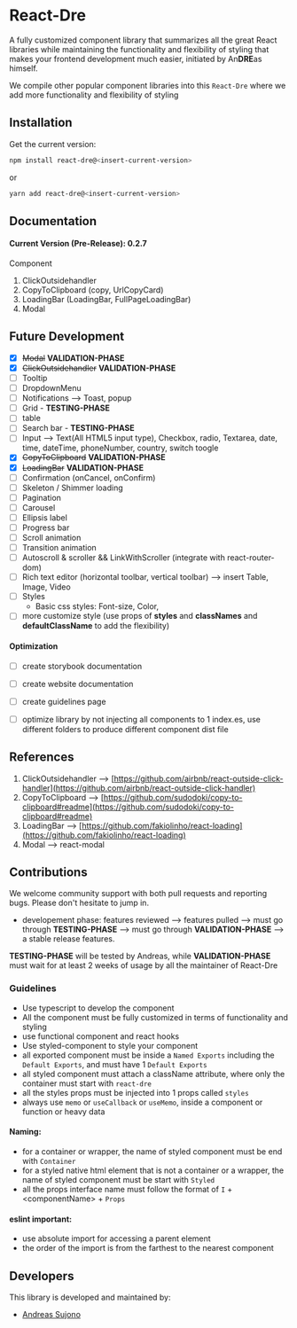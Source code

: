 # React-Dre
A fully customized component library that summarizes all the great React libraries while maintaining the functionality and flexibility of styling that makes your frontend development much easier, initiated by An**DRE**as himself.

We compile other popular component libraries into this `React-Dre` where we add more functionality and flexibility of styling

## Installation

Get the current version:

```bash
npm install react-dre@<insert-current-version>
```

or

```bash
yarn add react-dre@<insert-current-version>
```

## Documentation
#### Current Version (Pre-Release): 0.2.7
Component
1) ClickOutsidehandler
2) CopyToClipboard (copy, UrlCopyCard)
3) LoadingBar (LoadingBar, FullPageLoadingBar)
4) Modal

## Future Development
* [x] ~~Modal~~ **VALIDATION-PHASE**
* [x] ~~ClickOutsidehandler~~ **VALIDATION-PHASE**
* [ ] Tooltip
* [ ] DropdownMenu
* [ ] Notifications --> Toast, popup
* [ ] Grid - **TESTING-PHASE**
* [ ] table
* [ ] Search bar - **TESTING-PHASE**
* [ ] Input --> Text(All HTML5 input type), Checkbox, radio, Textarea, date, time, dateTime, phoneNumber, country, switch toogle
* [x] ~~CopyToClipboard~~ **VALIDATION-PHASE**
* [x] ~~LoadingBar~~ **VALIDATION-PHASE**
* [ ] Confirmation (onCancel, onConfirm)
* [ ] Skeleton / Shimmer loading 
* [ ] Pagination
* [ ] Carousel
* [ ] Ellipsis label
* [ ] Progress bar
* [ ] Scroll animation
* [ ] Transition animation
* [ ] Autoscroll & scroller && LinkWithScroller (integrate with react-router-dom)
* [ ] Rich text editor (horizontal toolbar, vertical toolbar) --> insert Table, Image, Video
* [ ] Styles
    - Basic css styles: Font-size, Color, 
* [ ] more customize style (use props of **styles** and **classNames** and **defaultClassName** to add the flexibility)

#### Optimization
* [ ] create storybook documentation
* [ ] create website documentation
* [ ] create guidelines page
* [ ] optimize library by not injecting all components to 1 index.es, use different folders to produce different component dist file

    
## References
1) ClickOutsidehandler --> [https://github.com/airbnb/react-outside-click-handler](https://github.com/airbnb/react-outside-click-handler)
2) CopyToClipboard --> [https://github.com/sudodoki/copy-to-clipboard#readme](https://github.com/sudodoki/copy-to-clipboard#readme)
3) LoadingBar --> [https://github.com/fakiolinho/react-loading](https://github.com/fakiolinho/react-loading)
4) Modal --> react-modal

## Contributions
We welcome community support with both pull requests and reporting bugs. Please don't hesitate to jump in.
- developement phase: features reviewed --> features pulled --> must go through **TESTING-PHASE**  --> must go through **VALIDATION-PHASE** --> a stable release features. 

**TESTING-PHASE** will be tested by Andreas, while **VALIDATION-PHASE** must wait for at least 2 weeks of usage by all the maintainer of React-Dre

### Guidelines
- Use typescript to develop the component
- All the component must be fully customized in terms of functionality and styling
- use functional component and react hooks
- Use styled-component to style your component
- all exported component must be inside a `Named Exports` including the `Default Exports`, and must have 1 `Default Exports`
- all styled component must attach a className attribute, where only the container must start with `react-dre`
- all the styles props must be injected into 1 props called `styles`
- always use `memo` or `useCallback` or `useMemo`, inside a component or function or heavy data

#### Naming:
- for a container or wrapper, the name of styled component must be end with `Container`
- for a styled native html element that is not a container or a wrapper, the name of styled component must be start with `Styled` 
- all the props interface name must follow the format of `I` + \<componentName\> + `Props`

#### eslint important:
- use absolute import for accessing a parent element
- the order of the import is from the farthest to the nearest component

## Developers
This library is developed and maintained by:
- [Andreas Sujono](https://github.com/Andreas-Sujono)

<br/>
